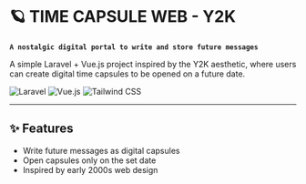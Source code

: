 # 🪐 TIME CAPSULE WEB - Y2K  
**`A nostalgic digital portal to write and store future messages`**

A simple Laravel + Vue.js project inspired by the Y2K aesthetic, where users can create digital time capsules to be opened on a future date.

<p align="left">
  <img alt="Laravel" src="https://img.shields.io/badge/Laravel-FF2D20?style=for-the-badge&logo=laravel&logoColor=white"/>
  <img alt="Vue.js" src="https://img.shields.io/badge/Vue.js-42B883?style=for-the-badge&logo=vue.js&logoColor=white"/>
  <img alt="Tailwind CSS" src="https://img.shields.io/badge/TailwindCSS-06B6D4?style=for-the-badge&logo=tailwindcss&logoColor=white"/>
</p>

---

## ✨ Features

- Write future messages as digital capsules  
- Open capsules only on the set date  
- Inspired by early 2000s web design
